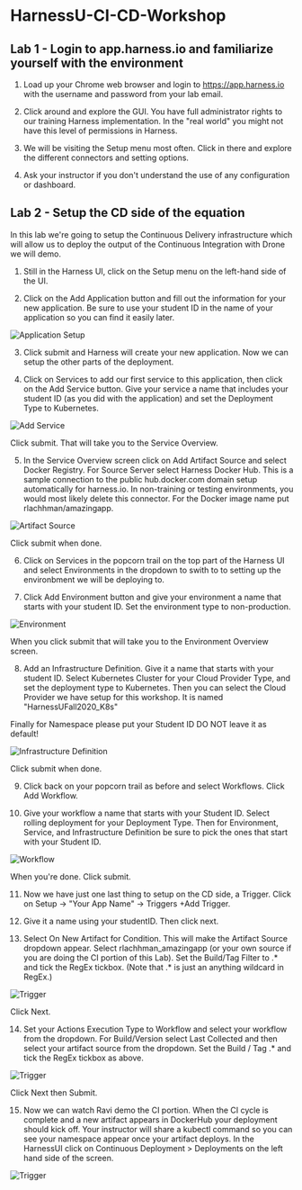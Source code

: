 # HarnessU-CI-CD-Workshop

## Lab 1 - Login to app.harness.io and familiarize yourself with the environment


1. Load up your Chrome web browser and login to https://app.harness.io with the username and password from your lab email. 

2. Click around and explore the GUI. You have full administrator rights to our training Harness implementation. In the "real world" you might not have this level of permissions in Harness.

5. We will be visiting the Setup menu most often. Click in there and explore the different connectors and setting options. 

6. Ask your instructor if you don't understand the use of any configuration or dashboard.

## Lab 2 - Setup the CD side of the equation

In this lab we're going to setup the Continuous Delivery infrastructure which will allow us to deploy the output of the Continuous Integration with Drone we will demo. 

1. Still in the Harness UI, click on the Setup menu on the left-hand side of the UI.

2. Click on the Add Application button and fill out the information for your new application. Be sure to use your student ID in the name of your application so you can find it easily later.

![Application Setup](/images/newapp.jpg)

3. Click submit and Harness will create your new application. Now we can setup the other parts of the deployment.

4. Click on Services to add our first service to this application, then click on the Add Service button. Give your service a name that includes your student ID (as you did with the application) and set the Deployment Type to Kubernetes.

![Add Service](/images/add_service.jpg)

Click submit. That will take you to the Service Overview.

5. In the Service Overview screen click on Add Artifact Source and select Docker Registry. For Source Server select Harness Docker Hub. This is a sample connection to the public hub.docker.com domain setup automatically for harness.io. In non-training or testing environments, you would most likely delete this connector. For the Docker image name put rlachhman/amazingapp.

![Artifact Source](/images/artifact_source.jpg)

Click submit when done.

6. Click on Services in the popcorn trail on the top part of the Harness UI and select Environments in the dropdown to swith to to setting up the environbment we will be deploying to.

7. Click Add Environment button and give your environment a name that starts with your student ID. Set the environment type to non-production.

![Environment](/images/environment.jpg)

When you click submit that will take you to the Environment Overview screen. 

8. Add an Infrastructure Definition. Give it a name that starts with your student ID. Select Kubernetes Cluster for your Cloud Provider Type, and set the deployment type to Kubernetes. Then you can select the Cloud Provider we have setup for this workshop. It is named "HarnessUFall2020_K8s"

Finally for Namespace please put your Student ID DO NOT leave it as default! 

![Infrastructure Definition](/images/infra_def.jpg)

Click submit when done. 

9. Click back on your popcorn trail as before and select Workflows. Click Add Workflow.

10. Give your workflow a name that starts with your Student ID. Select rolling deployment for your Deployment Type. Then for Environment, Service, and Infrastructure Definition be sure to pick the ones that start with your Student ID.

![Workflow](/images/workflow.jpg)

When you're done. Click submit.

11. Now we have just one last thing to setup on the CD side, a Trigger. Click on Setup -> "Your App Name" -> Triggers +Add Trigger.

12. Give it a name using your studentID. Then click next. 

13. Select On New Artifact for Condition. This will make the Artifact Source dropdown appear. Select rlachhman_amazingapp (or your own source if you are doing the CI portion of this Lab). Set the Build/Tag Filter to .* and tick the RegEx tickbox. (Note that .* is just an anything wildcard in RegEx.)

![Trigger](/images/trigger.jpg)

Click Next. 

14. Set your Actions Execution Type to Workflow and select your workflow from the dropdown. For Build/Version select Last Collected and then select your artifact source from the dropdown. Set the Build / Tag .* and tick the RegEx tickbox as above.

![Trigger](/images/actions.jpg)

Click Next then Submit.

15. Now we can watch Ravi demo the CI portion. When the CI cycle is complete and a new artifact appears in DockerHub your deployment should kick off. Your instructor will share a kubectl command so you can see your namespace appear once your artifact deploys. In the HarnessUI click on Continuous Deployment > Deployments on the left hand side of the screen. 

![Trigger](/images/waitforcd.jpg)





